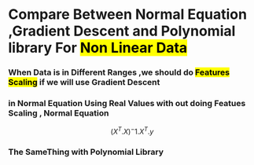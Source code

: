 # Compare Between Normal Equation ,Gradient Descent and Polynomial library For <mark> Non Linear Data </mark>
### When Data is in Different Ranges ,we should do <mark>Features Scaling</mark> if we will use Gradient Descent 
### in Normal Equation Using Real Values with out doing Featues Scaling , Normal Equation 
$$ {({X^T.X})}^-1.{X^T}.{y} $$
### The SameThing with Polynomial Library
